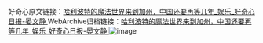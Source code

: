 好奇心原文链接：[哈利波特的魔法世界来到加州，中国还要再等几年_娱乐_好奇心日报-晏文静 ](https://www.qdaily.com/articles/10370.html)
WebArchive归档链接：[哈利波特的魔法世界来到加州，中国还要再等几年_娱乐_好奇心日报-晏文静 ](http://web.archive.org/web/20170707223909/http://www.qdaily.com:80/articles/10370.html)
![image](http://ww3.sinaimg.cn/large/007d5XDply1g3vwij10uij30u03e0b24)